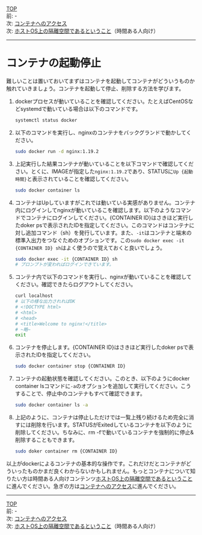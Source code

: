 [TOP](../README.md)   
前: -  
次: [コンテナへのアクセス](./container-access.md)  
次: [ホストOS上の隔離空間であるということ](./container-feature-isolation.md)（時間ある人向け）  

---

# コンテナの起動停止

難しいことは置いておいてまずはコンテナを起動してコンテナがどういうものか触れていきましょう。コンテナを起動して停止、削除する方法を学びます。

1. dockerプロセスが動いていることを確認してください。たとえばCentOSなどsystemdで動いている場合は以下のコマンドです。
   ``` sh
   systemctl status docker
   ```
2. 以下のコマンドを実行し、nginxのコンテナをバックグランドで動かしてください。
   ``` sh
   sudo docker run -d nginx:1.19.2
   ```
3. 上記実行した結果コンテナが動いていることを以下コマンドで確認してください。とくに、IMAGEが指定した``nginx:1.19.2``であり、STATUSに``Up {起動時間}``と表示されていることを確認してください。
   ``` sh
   sudo docker container ls
   ```
4. コンテナはUpしていますがこれでは動いている実感がありません。コンテナ内にログインしてnginxが動いているこを確認します。以下のようなコマンドでコンテナにログインしてください。{CONTAINER ID}はさきほど実行したdoker psで表示されたIDを指定してください。このコマンドはコンテナに対し追加コマンド（sh）を発行しています。また、``-it``はコンテナと端末の標準入出力をつなぐためのオプションです。この``sudo docker exec -it {CONTAINER ID} sh``はよく使うので覚えておくと良いでしょう。
   ``` sh
   sudo docker exec -it {CONTAINER ID} sh
   # プロンプトが変わればログインできています。
   ```
5. コンテナ内で以下のコマンドを実行し、nginxが動いていることを確認してください。確認できたらログアウトしてください。
   ``` sh
   curl localhost
   # 以下の様な出力されればOK
   # <!DOCTYPE html>
   # <html>
   # <head>
   # <title>Welcome to nginx!</title>
   # ~略~
   exit
   ```
6. コンテナを停止します。{CONTAINER ID}はさきほど実行したdoker psで表示されたIDを指定してください。
   ``` sh
   sudo docker container stop {CONTAINER ID}
   ```
7. コンテナの起動状態を確認してください。このとき、以下のようにdocker container lsコマンドに``-a``のオプションを追加して実行してください。こうすることで、停止中のコンテナもすべて確認できます。
   ``` sh
   sudo docker container ls -a
   ```
8. 上記のように、コンテナは停止しただけでは一覧上残り続けるため完全に消すには削除を行います。STATUSがExitedしているコンテナを以下のように削除してください。ちなみに、rm -fで動いているコンテナを強制的に停止&削除することもできます。
   ``` sh
   sudo doker container rm {CONTAINER ID}
   ```

以上がdockerによるコンテナの基本的な操作です。これだけだとコンテナがどういったものかまだ良くわからないかもしれません。もっとコンテナについて知りたい方は時間ある人向けコンテンツ[ホストOS上の隔離空間であるということ](./container-feature-isolation.md)に進んでください。急ぎの方は[コンテナへのアクセス](./container-access.md)に進んでください。

--- 

[TOP](../README.md)   
前: -  
次: [コンテナへのアクセス](./container-access.md)  
次: [ホストOS上の隔離空間であるということ](./container-feature-isolation.md)（時間ある人向け）  
